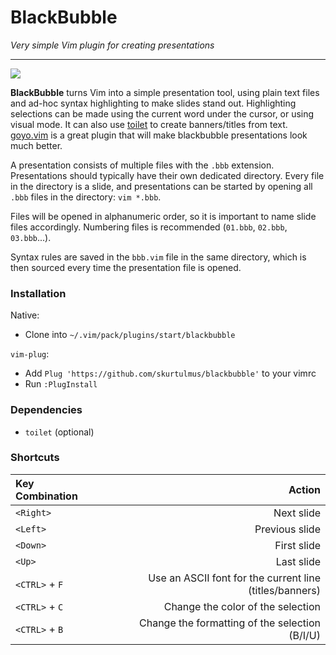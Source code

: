 # BlackBubble

_Very simple Vim plugin for creating presentations_

---

![](https://raw.github.com/skurtulmus/img/main/blackbubble.png)

__BlackBubble__ turns Vim into a simple presentation tool, using plain text files and ad-hoc syntax highlighting to make slides stand out.
Highlighting selections can be made using the current word under the cursor, or using visual mode.
It can also use [toilet](https://github.com/cacalabs/toilet) to create banners/titles from text.
[goyo.vim](https://github.com/junegunn/goyo.vim) is a great plugin that will make blackbubble presentations look much better.

A presentation consists of multiple files with the `.bbb` extension.
Presentations should typically have their own dedicated directory.
Every file in the directory is a slide, and presentations can be started by opening all `.bbb` files in the directory: `vim *.bbb`.

Files will be opened in alphanumeric order, so it is important to name slide files accordingly.
Numbering files is recommended (`01.bbb`, `02.bbb`, `03.bbb`...).

Syntax rules are saved in the `bbb.vim` file in the same directory, which is then sourced every time the presentation file is opened.

### Installation

Native:

+ Clone into `~/.vim/pack/plugins/start/blackbubble`

`vim-plug`:

+ Add `Plug 'https://github.com/skurtulmus/blackbubble'` to your vimrc
+ Run `:PlugInstall`

### Dependencies

+ `toilet` (optional)

### Shortcuts

| Key Combination        | Action                                                     |
| :--------------------- | --------------------------------------:                    |
| `<Right>`              | Next slide                                                 |
| `<Left>`               | Previous slide                                             |
| `<Down>`               | First slide                                                |
| `<Up>`                 | Last slide                                                 |
| `<CTRL>` + `F`         | Use an ASCII font for the current line (titles/banners)    |
| `<CTRL>` + `C`         | Change the color of the selection                          |
| `<CTRL>` + `B`         | Change the formatting of the selection (B/I/U)             |
